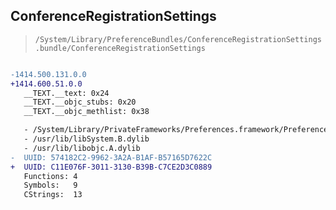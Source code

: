 ## ConferenceRegistrationSettings

> `/System/Library/PreferenceBundles/ConferenceRegistrationSettings.bundle/ConferenceRegistrationSettings`

```diff

-1414.500.131.0.0
+1414.600.51.0.0
   __TEXT.__text: 0x24
   __TEXT.__objc_stubs: 0x20
   __TEXT.__objc_methlist: 0x38

   - /System/Library/PrivateFrameworks/Preferences.framework/Preferences
   - /usr/lib/libSystem.B.dylib
   - /usr/lib/libobjc.A.dylib
-  UUID: 574182C2-9962-3A2A-B1AF-B57165D7622C
+  UUID: C11E076F-3011-3130-B39B-C7CE2D3C0889
   Functions: 4
   Symbols:   9
   CStrings:  13

```
